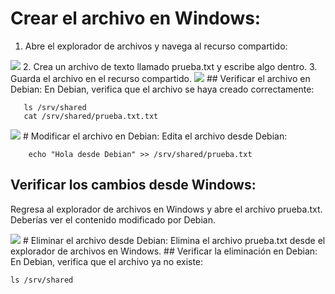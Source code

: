 # Crear el archivo en Windows:
1. Abre el explorador de archivos y navega al recurso compartido:

<img src=https://github.com/GandalfTercero/Laboratorio-Modelo-OSI/blob/824c00f940279a78954c06247e6aade90d7ebe6c/Capa%205/im%C3%A1genes-capa-5/5.21.png>
2. Crea un archivo de texto llamado prueba.txt y escribe algo dentro.
3. Guarda el archivo en el recurso compartido.

<img src=https://github.com/GandalfTercero/Laboratorio-Modelo-OSI/blob/824c00f940279a78954c06247e6aade90d7ebe6c/Capa%205/im%C3%A1genes-capa-5/5.22.png>
## Verificar el archivo en Debian:
En Debian, verifica que el archivo se haya creado correctamente:
	
       ls /srv/shared
       cat /srv/shared/prueba.txt.txt
<img src=https://github.com/GandalfTercero/Laboratorio-Modelo-OSI/blob/824c00f940279a78954c06247e6aade90d7ebe6c/Capa%205/im%C3%A1genes-capa-5/5.23.png>
# Modificar el archivo en Debian:
Edita el archivo desde Debian:

        echo "Hola desde Debian" >> /srv/shared/prueba.txt
## Verificar los cambios desde Windows:
Regresa al explorador de archivos en Windows y abre el archivo prueba.txt. Deberías ver el contenido modificado por Debian.

<img src=https://github.com/GandalfTercero/Laboratorio-Modelo-OSI/blob/824c00f940279a78954c06247e6aade90d7ebe6c/Capa%205/im%C3%A1genes-capa-5/5.24.png>
# Eliminar el archivo desde Debian:
Elimina el archivo prueba.txt desde el explorador de archivos en Windows.
## Verificar la eliminación en Debian:
En Debian, verifica que el archivo ya no existe:

    ls /srv/shared


